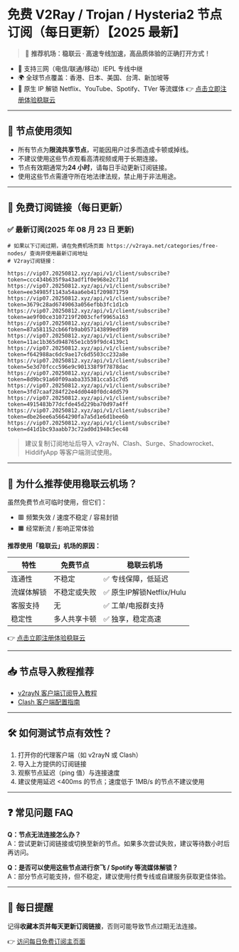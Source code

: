 # 免费 V2Ray / Trojan / Hysteria2 节点订阅（每日更新）【2025 最新】

> 🎯 **推荐机场：稳联云 · 高速专线加速，高品质体验的正确打开方式！**

- 📶 支持三网（电信/联通/移动）IEPL 专线中继
- 🌍 全球节点覆盖：香港、日本、美国、台湾、新加坡等
- 🚀 原生 IP 解锁 Netflix、YouTube、Spotify、TVer 等流媒体
  👉 [点击立即注册体验稳联云](https://shortlink181.github.io/1)

---

## 📌 节点使用须知

- 所有节点为**限流共享节点**，可能因用户过多而造成卡顿或掉线。
- 不建议使用这些节点观看高清视频或用于长期连接。
- 节点有效期通常为**24 小时**，请每日手动更新订阅链接。
- 使用这些节点需遵守所在地法律法规，禁止用于非法用途。

---

## 🔗 免费订阅链接（每日更新）

### ✅ 最新订阅(2025 年 08 月 23 日 更新)

```code
# 如果以下订阅过期，请在免费机场页面 https://v2raya.net/categories/free-nodes/ 查询并使用最新订阅地址
# V2ray订阅链接：

https://vip07.20250812.xyz/api/v1/client/subscribe?token=ccc434b635f9a43adf1f0e968e2c711d
https://vip07.20250812.xyz/api/v1/client/subscribe?token=ee34985f1143a54aa6eb41f209871759
https://vip07.20250812.xyz/api/v1/client/subscribe?token=3679c28ad6749063a056efbb3fc1d1cb
https://vip07.20250812.xyz/api/v1/client/subscribe?token=ae9f00ce3107219f2003cfef9965a163
https://vip07.20250812.xyz/api/v1/client/subscribe?token=87a581152cb66fb9ab057143899edf89
https://vip07.20250812.xyz/api/v1/client/subscribe?token=11ac1b365d948765e1cb59f9dc4139c1
https://vip07.20250812.xyz/api/v1/client/subscribe?token=f642988ac6dc9ae17c6d5503cc232a8e
https://vip07.20250812.xyz/api/v1/client/subscribe?token=5e3d70fccc596e9c901338f9f7878dac
https://vip07.20250812.xyz/api/v1/client/subscribe?token=8d9bc91a60f09aaba335381cca51c7d5
https://vip07.20250812.xyz/api/v1/client/subscribe?token=3fd7caaf284f22e4dd0440f0dc4dd579
https://vip07.20250812.xyz/api/v1/client/subscribe?token=4915483b77dcfde45d229ba70d97a4ff
https://vip07.20250812.xyz/api/v1/client/subscribe?token=dbe26ee6a5664290fa7a5d1e6d1bee6b
https://vip07.20250812.xyz/api/v1/client/subscribe?token=d41d1bc93aabb73c72ad0d1948c5ec48

```

> 建议复制订阅地址后导入 v2rayN、Clash、Surge、Shadowrocket、HiddifyApp 等客户端测试使用。

---

## 🚀 为什么推荐使用稳联云机场？

虽然免费节点可临时使用，但它们：

- 🟥 频繁失效 / 速度不稳定 / 容易封锁
- 🟧 经常断流 / 影响正常体验

**推荐使用「稳联云」机场的原因：**

| 特性 | 免费节点 | 稳联云机场 |
|------|----------|-------------|
| 连通性 | 不稳定 | ✅ 专线保障，低延迟 |
| 流媒体解锁 | 不稳定或失败 | ✅ 原生IP解锁Netflix/Hulu |
| 客服支持 | 无 | ✅ 工单/电报群支持 |
| 稳定性 | 多人共享卡顿 | ✅ 独享，稳定高速 |

👉 [点击立即注册体验稳联云](https://shortlink181.github.io/1)

---

## 📥 节点导入教程推荐

- [v2rayN 客户端订阅导入教程](https://www.v2raya.net/manual/import.html)
- [Clash 客户端配置指南](https://www.v2raya.net/manual/auto-pull.html)

---

## 🛠 如何测试节点有效性？

1. 打开你的代理客户端（如 v2rayN 或 Clash）
2. 导入上方提供的订阅链接
3. 观察节点延迟（ping 值）与连接速度
4. 建议使用延迟 <400ms 的节点；速度低于 1MB/s 的节点不建议使用

---

## ❓ 常见问题 FAQ

**Q：节点无法连接怎么办？**  
A：尝试更新订阅链接或切换至新的节点。如果多次尝试失败，建议等待数小时后再访问。

**Q：是否可以使用这些节点进行奈飞 / Spotify 等流媒体解锁？**  
A：部分节点可能支持，但不稳定，建议使用付费专线或自建服务获取更佳体验。

---

## 📅 每日提醒

记得**收藏本页并每天更新订阅链接**，否则可能导致节点过期无法连接。

👉 [访问每日免费订阅主页面](https://www.v2raya.net/free-nodes/free-v2ray-node-subscriptions.html)

